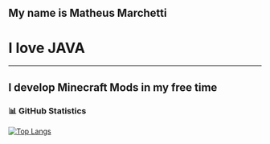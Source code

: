 ## My name is Matheus Marchetti
# I love JAVA
---
I develop **Minecraft Mods** in my free time
---
### 📊 GitHub Statistics

[![Top Langs](https://github-readme-stats.vercel.app/api/top-langs/?username=Mathchety&layout=compact&theme=dark)](https://github.com/anuraghazra/github-readme-stats)


<!--
**Mathchety/Mathchety** is a ✨ _special_ ✨ repository because its `README.md` (this file) appears on your GitHub profile.

Here are some ideas to get you started:

- 🔭 I’m currently working on ...
- 🌱 I’m currently learning ...
- 👯 I’m looking to collaborate on ...
- 🤔 I’m looking for help with ...
- 💬 Ask me about ...
- 📫 How to reach me: ...
- 😄 Pronouns: ...
- ⚡ Fun fact: ...
-->
